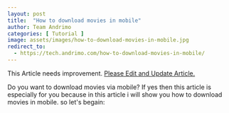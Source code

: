 ```yaml
---
layout: post
title:  "How to download movies in mobile"
author: Team Andrimo
categories: [ Tutorial ]
image: assets/images/how-to-download-movies-in-mobile.jpg
redirect_to:
  - https://tech.andrimo.com/how-to-download-movies-in-mobile/
---
```


<div class="notify notify-yellow"><span class="symbol icon-excl"></span> This Article needs improvement. <a href="https://www.andrimo.com/edit-andrimo-article" target="_blank" >Please Edit and Update Article.</a></div>

Do you want to download movies via mobile? If yes then this article is especially for you because in this article i will show you how to download movies in mobile. so let's begain:

